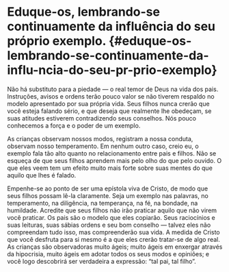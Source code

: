 # Eduque-os, lembrando-se continuamente da influência do seu próprio exemplo. {#eduque-os-lembrando-se-continuamente-da-influ-ncia-do-seu-pr-prio-exemplo}

Não há substituto para a piedade — o real temor de Deus na vida dos pais. Instruções, avisos e ordens terão pouco valor se não tiverem respaldo no modelo apresentado por sua própria vida. Seus filhos nunca crerão que você esteja falando sério, e que deseja que realmente lhe obedeçam, se suas atitudes estiverem contradizendo seus conselhos. Nós pouco conhecemos a força e o poder de um exemplo.

As crianças observam nossos modos, registram a nossa conduta, observam nosso temperamento. Em nenhum outro caso, creio eu, o exemplo fala tão alto quanto no relacionamento entre pais e filhos. Não se esqueça de que seus filhos aprendem mais pelo olho do que pelo ouvido. O que eles veem tem um efeito muito mais forte sobre suas mentes do que aquilo que lhes é falado.

Empenhe-se ao ponto de ser uma epístola viva de Cristo, de modo que seus filhos possam lê-la claramente. Seja um exemplo nas palavras, no temperamento, na diligência, na temperança, na fé, na bondade, na humildade. Acredite que seus filhos não irão praticar aquilo que não virem você praticar. Os pais são o modelo que eles copiarão. Seus raciocínios e suas leituras, suas sábias ordens e seu bom conselho — talvez eles não compreendam tudo isso, mas compreenderão sua vida. A medida de Cristo que você desfruta para si mesmo é a que eles crerão tratar-se de algo real. As crianças são observadoras muito ágeis; muito ágeis em enxergar através da hipocrisia, muito ágeis em adotar todos os seus modos e opiniões; e você logo descobrirá ser verdadeira a expressão: “tal pai, tal filho”.